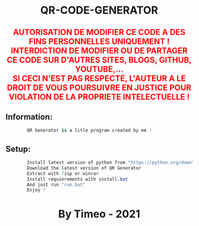 <h1 align="center">QR-CODE-GENERATOR</h1>

<h2 align="center" style="color:red;">AUTORISATION DE MODIFIER CE CODE A DES FINS PERSONNELLES UNIQUEMENT ! <br> INTERDICTION DE MODIFIER OU DE PARTAGER CE CODE SUR D'AUTRES SITES, BLOGS, GITHUB, YOUTUBE,... <br>SI CECI N'EST PAS RESPECTE, L'AUTEUR A LE DROIT DE VOUS POURSUIVRE EN JUSTICE POUR VIOLATION DE LA PROPRIETE INTELECTUELLE !</h2>

## Information:
```cs
        QR Generator is a litle program created by me !
```




## Setup:
```cs
        Install latest version of python from "https://python.org/downloads"
        Download the latest version of QR Generator
        Extract with 7zip or winrar
        Install requierements with install.bat
        And just run "run.bat"
        Enjoy !
```


<h1 align="center">By Timeo - 2021</h1>
